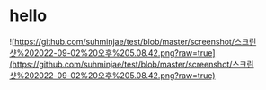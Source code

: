 # hello


![https://github.com/suhminjae/test/blob/master/screenshot/스크린샷%202022-09-02%20오후%205.08.42.png?raw=true](https://github.com/suhminjae/test/blob/master/screenshot/스크린샷%202022-09-02%20오후%205.08.42.png?raw=true)
